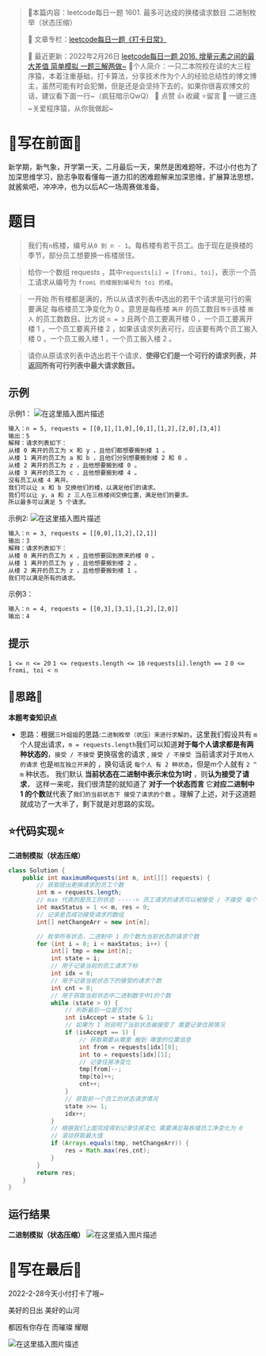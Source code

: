 > 📖本篇内容：leetcode每日一题  1601. 最多可达成的换楼请求数目 二进制枚举（状态压缩）
> 
> 📑 文章专栏：[leetcode每日一题《打卡日常》](https://blog.csdn.net/fuijiawei/category_11553903.html)
> 
> 📆 最近更新：2022年2月26日  [leetcode每日一题  2016. 增量元素之间的最大差值 简单模拟 一题三解两做~](https://blog.csdn.net/fuijiawei/article/details/123146297)
> 🙊个人简介：一只二本院校在读的大三程序猿，本着注重基础，打卡算法，分享技术作为个人的经验总结性的博文博主，虽然可能有时会犯懒，但是还是会坚持下去的，如果你很喜欢博文的话，建议看下面一行~（疯狂暗示QwQ）
> 🌇 点赞 👍 收藏 ⭐留言 📝 一键三连 ~关爱程序猿，从你我做起~


# 🙊写在前面🙊
新学期，新气象，开学第一天，二月最后一天，果然是困难题呀，不过小付也为了加深思维学习，励志争取看懂每一道力扣的困难题解来加深思维，扩展算法思想，就酱紫吧，冲冲冲，也为以后AC一场周赛做准备。
# 题目
>我们有` n `栋楼，编号从` 0 到 n - 1 `。每栋楼有若干员工。由于现在是换楼的季节，部分员工想要换一栋楼居住。

>给你一个数组 requests ，其中` requests[i] = [fromi, toi] `，表示一个员工请求从编号为 `fromi 的楼搬到编号为 toi 的楼`。

>一开始 所有楼都是满的，所以从请求列表中选出的若干个请求是可行的需要满足 每栋楼员工净变化为 0 。意思是每栋楼 `离开` 的员工数目` 等于 `该楼 `搬入` 的员工数数目。比方说 `n = 3` 且两个员工要离开楼 0 ，一个员工要离开楼 1 ，一个员工要离开楼 2 ，如果该请求列表可行，应该要有两个员工搬入楼 0 ，一个员工搬入楼 1 ，一个员工搬入楼 2 。

>请你从原请求列表中选出若干个请求，**使得它们是一个可行的请求列表，并返回所有可行列表中最大请求数目。**

 ## 示例

示例1：
![在这里插入图片描述](https://pic.leetcode-cn.com/1646024159-Qwsyni-file_1646024161283)

```txt
输入：n = 5, requests = [[0,1],[1,0],[0,1],[1,2],[2,0],[3,4]]
输出：5
解释：请求列表如下：
从楼 0 离开的员工为 x 和 y ，且他们都想要搬到楼 1 。
从楼 1 离开的员工为 a 和 b ，且他们分别想要搬到楼 2 和 0 。
从楼 2 离开的员工为 z ，且他想要搬到楼 0 。
从楼 3 离开的员工为 c ，且他想要搬到楼 4 。
没有员工从楼 4 离开。
我们可以让 x 和 b 交换他们的楼，以满足他们的请求。
我们可以让 y，a 和 z 三人在三栋楼间交换位置，满足他们的要求。
所以最多可以满足 5 个请求。
```

示例2:
![在这里插入图片描述](https://pic.leetcode-cn.com/1646024159-DRIFhC-file_1646024161392)

```txt
输入：n = 3, requests = [[0,0],[1,2],[2,1]]
输出：3
解释：请求列表如下：
从楼 0 离开的员工为 x ，且他想要回到原来的楼 0 。
从楼 1 离开的员工为 y ，且他想要搬到楼 2 。
从楼 2 离开的员工为 z ，且他想要搬到楼 1 。
我们可以满足所有的请求。
```
示例3：
```txt
输入：n = 4, requests = [[0,3],[3,1],[1,2],[2,0]]
输出：4
```
## 提示
`1 <= n <= 20`
`1 <= requests.length <= 16`
`requests[i].length == 2`
`0 <= fromi, toi < n`

## 📝思路📝


**本题考查知识点**

- 思路：根据`三叶姐姐`的思路:`二进制枚举（状压）来进行求解的`，这里我们假设共有 `m` 个人提出请求，`m = requests.length`我们可以知道**对于每个人请求都是有两种状态的**，`接受 / 不接受` 更换宿舍的请求 , `接受 / 不接受 `当前请求对于`其他人的请求` 也是`相互独立开来`的 ，换句话说 `每个人 有 2 种状态`，但是m个人就有 `2 ^ m` 种状态。 我们默认 **当前状态在二进制中表示末位为1时** ，则**认为接受了请求**，  这样一来呢，我们很清楚的就知道了 **对于一个状态而言** 它**对应二进制中 1 的个数**就代表了`我们的当前状态下 接受了请求的个数` 。理解了上述，对于这道题就成功了一大半了，剩下就是对思路的实现。

## ⭐代码实现⭐
**二进制模拟（状态压缩）**
```java
class Solution {
    public int maximumRequests(int n, int[][] requests) {
        // 获取提出更换请求的员工个数
        int m = requests.length;
        // max 代表的是员工的状态 -----> 员工请求的请求可以被接受 / 不接受 每个员工有两种状态 那么就有 2^m 次种状态结果
        int maxStatus = 1 << m, res = 0;
        // 记录是否成功接受请求的数组
        int[] netChangeArr = new int[n];

        // 枚举所有状态，二进制中 1 的个数为当前状态的请求个数
        for (int i = 0; i < maxStatus; i++) {
            int[] tmp = new int[n];
            int state = i;
            // 用于记录当前的员工请求下标
            int idx = 0;
            // 用于记录当前状态下的接受的请求个数
            int cnt = 0;
            // 用于获取当前状态中二进制数字中1的个数
            while (state > 0) {
                // 判断最后一位是否为1
                int isAccept = state & 1;
                // 如果为 1 则说明了当前状态被接受了 需要记录住房情况
                if (isAccept == 1) {
                    // 获取需要从哪里 搬到 哪里的位置信息
                    int from = requests[idx][0];
                    int to = requests[idx][1];
                    // 记录住房净变化
                    tmp[from]--;
                    tmp[to]++;
                    cnt++;
                }
                // 获取前一个员工的状态请求情况
                state >>= 1;
                idx++;
            }
            // 根据我们上面完成得到记录住房变化 需要满足每栋楼员工净变化为 0
            // 滚动获取最大值
            if (Arrays.equals(tmp, netChangeArr)) {
                res = Math.max(res,cnt);
            }
        }
        return res;
    }
}
```

## 运行结果
**二进制模拟（状态压缩）**
![在这里插入图片描述](https://pic.leetcode-cn.com/1646024159-SsYIoj-file_1646024161074)

# 🙊写在最后🙊

2022-2-28今天小付打卡了哦~

美好的日出 美好的山河

都因有你存在 而璀璨 耀眼

![在这里插入图片描述](https://pic.leetcode-cn.com/1646024159-IaeHMx-file_1646024160885)
